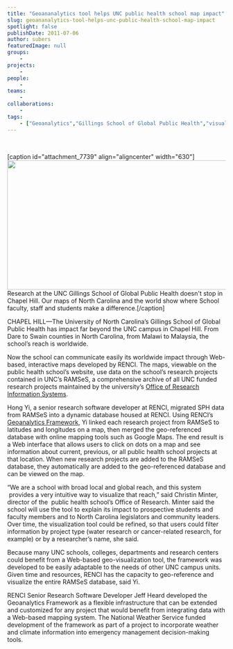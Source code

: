```yaml
---
title: "Geoananalytics tool helps UNC public health school map impact"
slug: geoananalytics-tool-helps-unc-public-health-school-map-impact
spotlight: false
publishDate: 2011-07-06
author: subers
featuredImage: null
groups:
    - 
projects:
    - 
people:
    - 
teams: 
    - 
collaborations:
    - 
tags:
    - ["Geoanalytics","Gillings School of Global Public Health","visualization"]
---
```

&nbsp;

[caption id="attachment_7739" align="aligncenter" width="630"]<a href="https://www.renci.org/wp-content/uploads/2011/07/Screen-shot-2011-07-06-at-4.16.55-PM.png"><img class="wp-image-7739 size-full" title="UNC Gillings School of Global Public Health map" src="https://www.renci.org/wp-content/uploads/2011/07/Screen-shot-2011-07-06-at-4.16.55-PM.png" alt="" width="630" height="298" /></a> Research at the UNC Gillings School of Global Public Health doesn't stop in Chapel Hill. Our maps of North Carolina and the world show where School faculty, staff and students make a difference.[/caption]

CHAPEL HILL—The University of North Carolina’s Gillings School of Global Public Health has impact far beyond the UNC campus in Chapel Hill. From Dare to Swain counties in North Carolina, from Malawi to Malaysia, the school’s reach is worldwide.

<!--more-->

Now the school can communicate easily its worldwide impact through Web-based, interactive maps developed by RENCI. The maps, viewable on the public health school’s website, use data on the school’s research projects contained in UNC’s RAMSeS, a comprehensive archive of all UNC funded research projects maintained by the university’s <a href="http://research.unc.edu/offices/research-info-systems/index.htm" target="_blank">Office of Research Information Systems</a>.

Hong Yi, a senior research software developer at RENCI, migrated SPH data from RAMSeS into a dynamic database housed at RENCI. Using RENCI’s <a href="../focus-areas/visualization/geoanalytics-framework" target="_blank">Geoanalytics Framework,</a> Yi linked each research project from RAMSeS to latitudes and longitudes on a map, then merged the geo-referenced database with online mapping tools such as Google Maps. The end result is a Web interface that allows users to click on dots on a map and see information about current, previous, or all public health school projects at that location. When new research projects are added to the RAMSeS database, they automatically are added to the geo-referenced database and can be viewed on the map.

“We are a school with broad local and global reach, and this system  provides a very intuitive way to visualize that reach,” said Christin Minter, director of the  public health school’s Office of Research. Minter said the school will use the tool to explain its impact to prospective students and faculty members and to North Carolina legislators and community leaders. Over time, the visualization tool could be refined, so that users could filter information by project type (water research or cancer-related research, for example) or by a researcher’s name, she said.

Because many UNC schools, colleges, departments and research centers could benefit from a Web-based geo-visualization tool, the framework was developed to be easily adaptable to the needs of other UNC campus units. Given time and resources, RENCI has the capacity to geo-reference and visualize the entire RAMSeS database, said Yi.

RENCI Senior Research Software Developer Jeff Heard developed the Geoanalytics Framework as a flexible infrastructure that can be extended and customized for any project that would benefit from integrating data with a Web-based mapping system. The National Weather Service funded development of the framework as part of a project to incorporate weather and climate information into emergency management decision-making tools.
